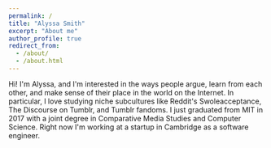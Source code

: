 ```yaml
---
permalink: /
title: "Alyssa Smith"
excerpt: "About me"
author_profile: true
redirect_from: 
  - /about/
  - /about.html
---
```

Hi!  I'm Alyssa, and I'm interested in the ways people argue, learn from each other, and make sense of their place in the world on the Internet.  In particular, I love studying niche subcultures like Reddit's Swoleacceptance, The Discourse on Tumblr, and Tumblr fandoms.  I just graduated from MIT in 2017 with a joint degree in Comparative Media Studies and Computer Science.  Right now I'm working at a startup in Cambridge as a software engineer.  

